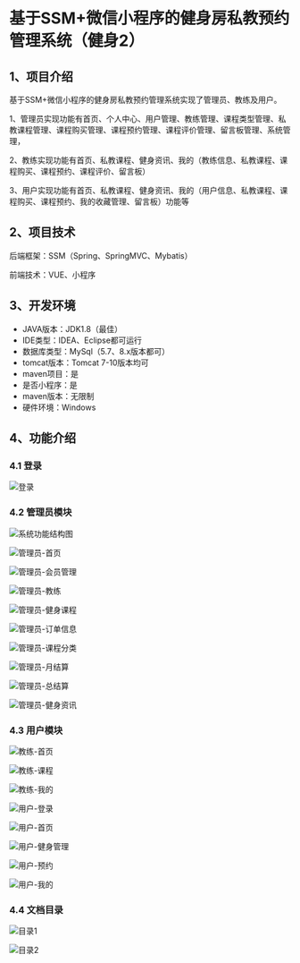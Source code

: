 # 基于SSM+微信小程序的健身房私教预约管理系统（健身2）



## 1、项目介绍

基于SSM+微信小程序的健身房私教预约管理系统实现了管理员、教练及用户。

1、管理员实现功能有首页、个人中心、用户管理、教练管理、课程类型管理、私教课程管理、课程购买管理、课程预约管理、课程评价管理、留言板管理、系统管理，

2、教练实现功能有首页、私教课程、健身资讯、我的（教练信息、私教课程、课程购买、课程预约、课程评价、留言板）

3、用户实现功能有首页、私教课程、健身资讯、我的（用户信息、私教课程、课程购买、课程预约、我的收藏管理、留言板）功能等

## 2、项目技术

后端框架：SSM（Spring、SpringMVC、Mybatis）

前端技术：VUE、小程序

## 3、开发环境

- JAVA版本：JDK1.8（最佳）
- IDE类型：IDEA、Eclipse都可运行
- 数据库类型：MySql（5.7、8.x版本都可） 
- tomcat版本：Tomcat 7-10版本均可
- maven项目：是
- 是否小程序：是
- maven版本：无限制
- 硬件环境：Windows


## 4、功能介绍

### 4.1 登录

![登录](https://www.codemarket.fun/202407152004334.png)

### 4.2 管理员模块
![系统功能结构图](https://www.codemarket.fun/202407152004705.png)

![管理员-首页](https://www.codemarket.fun/202407152004419.png)

![管理员-会员管理](https://www.codemarket.fun/202407152004985.png)

![管理员-教练](https://www.codemarket.fun/202407152004005.png)

![管理员-健身课程](https://www.codemarket.fun/202407152004975.png)

![管理员-订单信息](https://www.codemarket.fun/202407152004963.png)

![管理员-课程分类](https://www.codemarket.fun/202407152004017.png)

![管理员-月结算](https://www.codemarket.fun/202407152004489.png)

![管理员-总结算](https://www.codemarket.fun/202407152004562.png)

![管理员-健身资讯](https://www.codemarket.fun/202407152004997.png)

### 4.3 用户模块

![教练-首页](https://www.codemarket.fun/202407152004342.png)

![教练-课程](https://www.codemarket.fun/202407152004330.png)

![教练-我的 ](https://www.codemarket.fun/202407152004338.png)

![用户-登录](https://www.codemarket.fun/202407152004340.png)

![用户-首页](https://www.codemarket.fun/202407152004374.png)

![用户-健身管理](https://www.codemarket.fun/202407152004356.png)

![用户-预约](https://www.codemarket.fun/202407152004796.png)

![用户-我的](https://www.codemarket.fun/202407152004731.png)

### 4.4 文档目录

![目录1](https://www.codemarket.fun/202407152004110.png)

![目录2](https://www.codemarket.fun/202407152004119.png)

